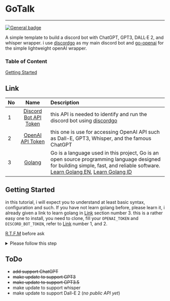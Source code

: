 # GoTalk
<hr>

[![General badge](https://img.shields.io/badge/-Discord%20Bot-black?style=flat&logo=discord)](https://shields.io/)


A simple template to build a discord bot with ChatGPT, GPT3, DALL·E 2, and whisper wrapper.
i use [discordgo](https://github.com/bwmarrin/discordgo) as my main discord bot and [go-openai](https://github.com/sashabaranov/go-openai) for the simple lightweight openAI wrapper.

### Table of Content
[Getting Started](#Getting_Started)

## Link

| No  |                                Name                                | Description                                                                                                                                                                                                                                                |
|:----|:------------------------------------------------------------------:|:-----------------------------------------------------------------------------------------------------------------------------------------------------------------------------------------------------------------------------------------------------------|
| 1   | [Discord Bot API Token](https://discord.com/developers/docs/intro) | this API is needed to identify and run the discord bot using [discordgo](https://github.com/bwmarrin/discordgo)                                                                                                                                            |
| 2   |  [OpenAI API Token](https://platform.openai.com/docs/quickstart)   | this one is use for accessing OpenAI API such as Dall-E, GPT3, Whisper, and the famous ChatGPT                                                                                                                                                             |
| 3   |                [Golang](https://go.dev/doc/install)                | Go is a language used in this project, Go is an open source programming language designed for building simple, fast, and reliable software. [Learn Golang EN](https://gobyexample.com/), [Learn Golang ID](https://dasarpemrogramangolang.novalagung.com/) |
## Getting Started
in this tutorial, i will expect you to understand at least basic syntax, configuration and such. If you have not learn golang before, please learn it, i already given a link to learn golang in [Link](#link) section number 3.
this is a rather easy one to install, you need to clone, fill your `OPENAI_TOKEN` and `DISCORD_BOT_TOKEN`, refer to [Link](#link) number 1, and 2.


[R.T.F.M](https://en.wikipedia.org/wiki/RTFM) before ask

<details>

<summary>Please follow this step</summary>

first clone this repo
```exec
git clone https://github.com/peacefulhack/openAI-discord-bot-golang.git
cd openAI-discord-bot-golang
```
in that folder, you will need to create .env file with this inside
```dotenv
OPENAI_TOKEN=<<<YOUR_OPENAI_TOKEN>>>
DISCORD_BOT_TOKEN=<<<YOUR_DISCORD_TOKEN>>>
```
after all configuration is done, run tidy to ensure all package is installed in your machine.
```bash
go mod tidy
```
and you're done, all you need is run the bot
```bash
go run main.go
```
</details>

## ToDo
- ~~add support ChatGPT~~
- ~~make update to support GPT3~~
- ~~make update to support GPT3.5~~
- make update to support whisper
- make update to support Dall-E 2 (*no public API yet*)